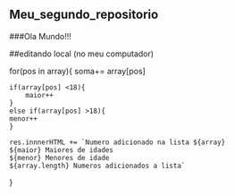 ## Meu_segundo_repositorio

###Ola Mundo!!!

##editando local (no meu computador)


for(pos in array){
    soma+= array[pos]

    if(array[pos] <18){
        maior++
    }
    else if(array[pos] >18){
    menor++
    }

    res.innnerHTML += `Numero adicionado na lista ${array}
    ${maior} Maiores de idades
    ${menor} Menores de idade
    ${array.length} Numeros adicionados a lista`
    
}